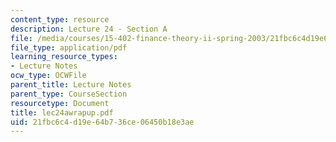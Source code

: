 ```yaml
---
content_type: resource
description: Lecture 24 - Section A
file: /media/courses/15-402-finance-theory-ii-spring-2003/21fbc6c4d19e64b736ce06450b18e3ae_lec24awrapup.pdf
file_type: application/pdf
learning_resource_types:
- Lecture Notes
ocw_type: OCWFile
parent_title: Lecture Notes
parent_type: CourseSection
resourcetype: Document
title: lec24awrapup.pdf
uid: 21fbc6c4-d19e-64b7-36ce-06450b18e3ae
---
```

